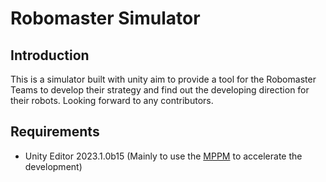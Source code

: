 # Robomaster Simulator

## Introduction

This is a simulator built with unity aim to provide a tool for the Robomaster Teams to develop their strategy and find out the developing direction for their robots. Looking forward to any contributors.

## Requirements

- Unity Editor 2023.1.0b15 (Mainly to use the [MPPM](https://docs-multiplayer.unity3d.com/tools/current/mppm/index.html) to accelerate the development)